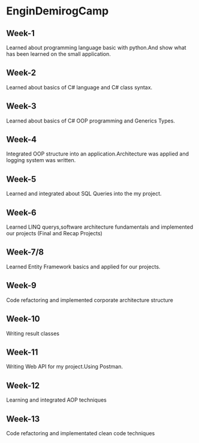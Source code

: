 # EnginDemirogCamp

## Week-1

Learned about programming language basic with python.And show what has been learned on the small application.

## Week-2

Learned about basics of C# language and C# class syntax.

## Week-3

Learned about basics of C# OOP programming and Generics Types.

## Week-4

Integrated OOP structure into an application.Architecture was applied and logging system was written.

## Week-5

Learned and integrated about SQL Queries into the my project.

## Week-6

Learned LINQ querys,software architecture fundamentals and implemented our projects (Final and Recap Projects)

## Week-7/8

Learned Entity Framework basics and applied for our projects.

## Week-9

Code refactoring and implemented corporate architecture structure 

## Week-10

Writing result classes

## Week-11

Writing Web API for my project.Using Postman.

## Week-12

Learning and integrated AOP techniques

## Week-13

Code refactoring and implementated clean code techniques


